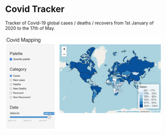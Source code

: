 # Covid Tracker

Tracker of Covid-19 global cases / deaths / recovers from 1st January of 2020 to the 17th of May.

<p align="center">
  <img src="screenshots\cases-w-quantile-legend.png" width="700"/>
</p>
